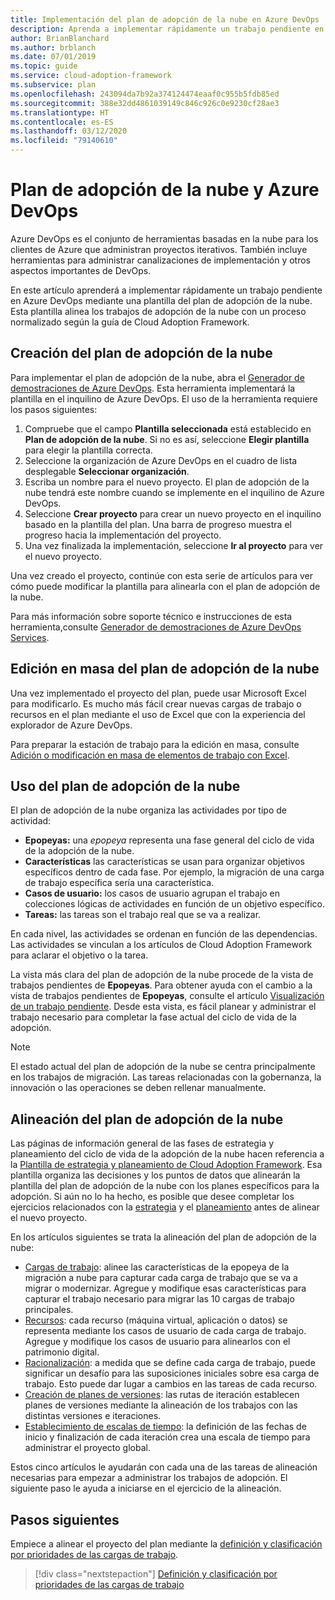 ```yaml
---
title: Implementación del plan de adopción de la nube en Azure DevOps
description: Aprenda a implementar rápidamente un trabajo pendiente en Azure DevOps mediante una plantilla de plan de adopción de la nube que alinea los esfuerzos de adopción de la nube en un proceso normalizado.
author: BrianBlanchard
ms.author: brblanch
ms.date: 07/01/2019
ms.topic: guide
ms.service: cloud-adoption-framework
ms.subservice: plan
ms.openlocfilehash: 243094da7b92a374124474eaaf0c955b5fdb85ed
ms.sourcegitcommit: 388e32dd4861039149c846c926c0e9230cf28ae3
ms.translationtype: HT
ms.contentlocale: es-ES
ms.lasthandoff: 03/12/2020
ms.locfileid: "79140610"
---
```

# <a name="cloud-adoption-plan-and-azure-devops"></a>Plan de adopción de la nube y Azure DevOps

Azure DevOps es el conjunto de herramientas basadas en la nube para los clientes de Azure que administran proyectos iterativos. También incluye herramientas para administrar canalizaciones de implementación y otros aspectos importantes de DevOps.

En este artículo aprenderá a implementar rápidamente un trabajo pendiente en Azure DevOps mediante una plantilla del plan de adopción de la nube. Esta plantilla alinea los trabajos de adopción de la nube con un proceso normalizado según la guía de Cloud Adoption Framework.

## <a name="create-your-cloud-adoption-plan"></a>Creación del plan de adopción de la nube

Para implementar el plan de adopción de la nube, abra el [Generador de demostraciones de Azure DevOps](https://aka.ms/adopt/plan/generator). Esta herramienta implementará la plantilla en el inquilino de Azure DevOps. El uso de la herramienta requiere los pasos siguientes:

1. Compruebe que el campo **Plantilla seleccionada** está establecido en **Plan de adopción de la nube**. Si no es así, seleccione **Elegir plantilla** para elegir la plantilla correcta.
2. Seleccione la organización de Azure DevOps en el cuadro de lista desplegable **Seleccionar organización**.
3. Escriba un nombre para el nuevo proyecto. El plan de adopción de la nube tendrá este nombre cuando se implemente en el inquilino de Azure DevOps.
4. Seleccione **Crear proyecto** para crear un nuevo proyecto en el inquilino basado en la plantilla del plan. Una barra de progreso muestra el progreso hacia la implementación del proyecto.
5. Una vez finalizada la implementación, seleccione **Ir al proyecto** para ver el nuevo proyecto.

Una vez creado el proyecto, continúe con esta serie de artículos para ver cómo puede modificar la plantilla para alinearla con el plan de adopción de la nube.

Para más información sobre soporte técnico e instrucciones de esta herramienta,consulte [Generador de demostraciones de Azure DevOps Services](https://docs.microsoft.com/azure/devops/demo-gen/?toc=/azure/devops/demo-gen/toc.json&bc=/azure/devops/demo-gen/breadcrumb/toc.json&view=azure-devops).

## <a name="bulk-edit-the-cloud-adoption-plan"></a>Edición en masa del plan de adopción de la nube

Una vez implementado el proyecto del plan, puede usar Microsoft Excel para modificarlo. Es mucho más fácil crear nuevas cargas de trabajo o recursos en el plan mediante el uso de Excel que con la experiencia del explorador de Azure DevOps.

Para preparar la estación de trabajo para la edición en masa, consulte [Adición o modificación en masa de elementos de trabajo con Excel](https://docs.microsoft.com/azure/devops/boards/backlogs/office/bulk-add-modify-work-items-excel?view=azure-devops).

## <a name="use-the-cloud-adoption-plan"></a>Uso del plan de adopción de la nube

El plan de adopción de la nube organiza las actividades por tipo de actividad:

- **Epopeyas:** una *epopeya* representa una fase general del ciclo de vida de la adopción de la nube.
- **Características** las características se usan para organizar objetivos específicos dentro de cada fase. Por ejemplo, la migración de una carga de trabajo específica sería una característica.
- **Casos de usuario:** los casos de usuario agrupan el trabajo en colecciones lógicas de actividades en función de un objetivo específico.
- **Tareas:** las tareas son el trabajo real que se va a realizar.

En cada nivel, las actividades se ordenan en función de las dependencias. Las actividades se vinculan a los artículos de Cloud Adoption Framework para aclarar el objetivo o la tarea.

La vista más clara del plan de adopción de la nube procede de la vista de trabajos pendientes de **Epopeyas**. Para obtener ayuda con el cambio a la vista de trabajos pendientes de **Epopeyas**, consulte el artículo [Visualización de un trabajo pendiente](https://docs.microsoft.com/azure/devops/boards/backlogs/define-features-epics?view=azure-devops#view-a-backlog-or-portfolio-backlog). Desde esta vista, es fácil planear y administrar el trabajo necesario para completar la fase actual del ciclo de vida de la adopción.

> [!NOTE]
> El estado actual del plan de adopción de la nube se centra principalmente en los trabajos de migración. Las tareas relacionadas con la gobernanza, la innovación o las operaciones se deben rellenar manualmente.

## <a name="align-the-cloud-adoption-plan"></a>Alineación del plan de adopción de la nube

Las páginas de información general de las fases de estrategia y planeamiento del ciclo de vida de la adopción de la nube hacen referencia a la [Plantilla de estrategia y planeamiento de Cloud Adoption Framework](https://archcenter.blob.core.windows.net/cdn/fusion/readiness/Microsoft-Cloud-Adoption-Framework-Strategy-and-Plan-Template.docx). Esa plantilla organiza las decisiones y los puntos de datos que alinearán la plantilla del plan de adopción de la nube con los planes específicos para la adopción. Si aún no lo ha hecho, es posible que desee completar los ejercicios relacionados con la [estrategia](../strategy/index.md) y el [planeamiento](../plan/index.md) antes de alinear el nuevo proyecto.

En los artículos siguientes se trata la alineación del plan de adopción de la nube:

- [Cargas de trabajo](./workloads.md): alinee las características de la epopeya de la migración a nube para capturar cada carga de trabajo que se va a migrar o modernizar. Agregue y modifique esas características para capturar el trabajo necesario para migrar las 10 cargas de trabajo principales.
- [Recursos](./assets.md): cada recurso (máquina virtual, aplicación o datos) se representa mediante los casos de usuario de cada carga de trabajo. Agregue y modifique los casos de usuario para alinearlos con el patrimonio digital.
- [Racionalización](./review-rationalization.md): a medida que se define cada carga de trabajo, puede significar un desafío para las suposiciones iniciales sobre esa carga de trabajo. Esto puede dar lugar a cambios en las tareas de cada recurso.
- [Creación de planes de versiones](./iteration-paths.md): las rutas de iteración establecen planes de versiones mediante la alineación de los trabajos con las distintas versiones e iteraciones.
- [Establecimiento de escalas de tiempo](./timelines.md): la definición de las fechas de inicio y finalización de cada iteración crea una escala de tiempo para administrar el proyecto global.

Estos cinco artículos le ayudarán con cada una de las tareas de alineación necesarias para empezar a administrar los trabajos de adopción. El siguiente paso le ayuda a iniciarse en el ejercicio de la alineación.

## <a name="next-steps"></a>Pasos siguientes

Empiece a alinear el proyecto del plan mediante la [definición y clasificación por prioridades de las cargas de trabajo](./workloads.md).

> [!div class="nextstepaction"]
> [Definición y clasificación por prioridades de las cargas de trabajo](./workloads.md)
